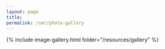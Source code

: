 ```yaml
---
layout: page
title:
permalink: /smr/photo-gallery
---
```

{% include image-gallery.html folder="/resources/gallery" %}
